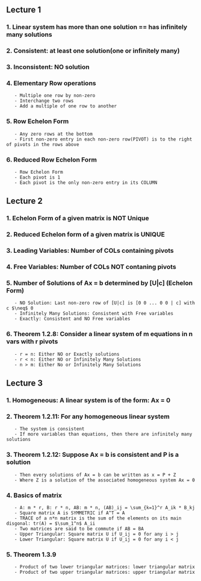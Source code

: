 ## Lecture 1
### 1. Linear system has more than one solution == has infinitely many solutions
### 2. Consistent: at least one solution(one or infinitely many)
### 3. Inconsistent: NO solution
### 4. Elementary Row operations
       - Multiple one row by non-zero
       - Interchange two rows
       - Add a multiple of one row to another
### 5. Row Echelon Form
       - Any zero rows at the bottom
       - First non-zero entry in each non-zero row(PIVOT) is to the right of pivots in the rows above
### 6. Reduced Row Echelon Form
       - Row Echelon Form
       - Each pivot is 1
       - Each pivot is the only non-zero entry in its COLUMN
       
## Lecture 2
### 1. Echelon Form of a given matrix is NOT Unique
### 2. Reduced Echelon form of a given matrix is UNIQUE
### 3. Leading Variables: Number of COLs containing pivots
### 4. Free Variables: Number of COLs NOT contaning pivots 
### 5. Number of Solutions of Ax = b determined by [U|c] (Echelon Form)
       - NO Solution: Last non-zero row of [U|c] is [0 0 ... 0 0 | c] with c $\neq$ 0
       - Infinitely Many Solutions: Consistent with Free variables
       - Exactly: Consistent and NO Free variables
### 6. Theorem 1.2.8: Consider a linear system of m equations in n vars with r pivots
       - r = n: Either NO or Exactly solutions
       - r < n: Either NO or Infinitely Many Solutions
       - n > m: Either No or Infinitely Many Solutions
       
## Lecture 3
### 1. Homogeneous: A linear system is of the form: Ax = 0
### 2. Theorem 1.2.11: For any homogeneous linear system
       - The system is consistent
       - If more variables than equations, then there are infinitely many solutions
### 3. Theorem 1.2.12: Suppose Ax = b is consistent and P is a solution
       - Then every solutions of Ax = b can be written as x = P + Z
       - Where Z is a solution of the associated homogeneous system Ax = 0
### 4. Basics of matrix
       - A: m * r, B: r * n, AB: m * n, (AB)_ij = \sum_{k=1}^r A_ik * B_kj
       - Square matrix A is SYMMETRIC if A^T = A
       - TRACE of a n*n matrix is the sum of the elements on its main disgonal: tr(A) = $\sum_1^n$ A_ii
       - Two matrices are said to be commute if AB = BA
       - Upper Triangular: Square matrix U if U_ij = 0 for any i > j
       - Lower Triangular: Square matrix U if U_ij = 0 for any i < j
### 5. Theorem 1.3.9
       - Product of two lower triangular matrices: lower triangular matrix
       - Product of two upper triangular matrices: upper triangular matrix

